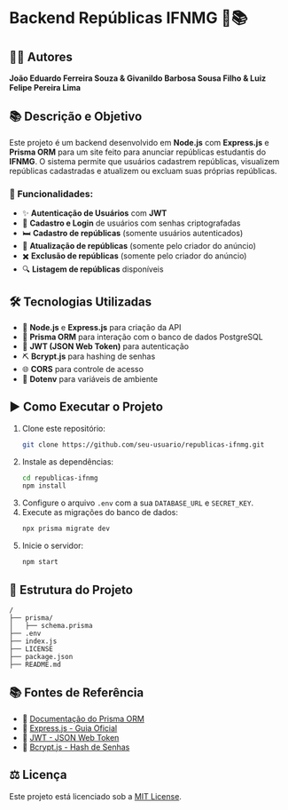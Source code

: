 # Backend Repúblicas IFNMG 🏡📚

## 👨‍🎓 Autores
**João Eduardo Ferreira Souza & Givanildo Barbosa Sousa Filho & Luiz Felipe Pereira Lima**

## 📚 Descrição e Objetivo
Este projeto é um backend desenvolvido em **Node.js** com **Express.js** e **Prisma ORM** para um site feito para anunciar repúblicas estudantis do **IFNMG**. O sistema permite que usuários cadastrem repúblicas, visualizem repúblicas cadastradas e atualizem ou excluam suas próprias repúblicas.

### 🚀 Funcionalidades:
- ✨ **Autenticação de Usuários** com **JWT**
- 👤 **Cadastro e Login** de usuários com senhas criptografadas
- 🛏️ **Cadastro de repúblicas** (somente usuários autenticados)
- 🔁 **Atualização de repúblicas** (somente pelo criador do anúncio)
- ✖️ **Exclusão de repúblicas** (somente pelo criador do anúncio)
- 🔍 **Listagem de repúblicas** disponíveis

## 🛠️ Tecnologias Utilizadas
- 📝 **Node.js** e **Express.js** para criação da API
- 🔄 **Prisma ORM** para interação com o banco de dados PostgreSQL
- 🔑 **JWT (JSON Web Token)** para autenticação
- ⛏️ **Bcrypt.js** para hashing de senhas
- 🌐 **CORS** para controle de acesso
- 📃 **Dotenv** para variáveis de ambiente

## ▶️ Como Executar o Projeto
1. Clone este repositório:
   ```bash
   git clone https://github.com/seu-usuario/republicas-ifnmg.git
   ```
2. Instale as dependências:
   ```bash
   cd republicas-ifnmg
   npm install
   ```
3. Configure o arquivo `.env` com a sua `DATABASE_URL` e `SECRET_KEY`.
4. Execute as migrações do banco de dados:
   ```bash
   npx prisma migrate dev
   ```
5. Inicie o servidor:
   ```bash
   npm start
   ```

## 💚 Estrutura do Projeto
```
/
├── prisma/
│   ├── schema.prisma
├── .env
├── index.js
├── LICENSE
├── package.json
├── README.md
```

## 📚 Fontes de Referência
- 📁 [Documentação do Prisma ORM](https://www.prisma.io/docs)
- 📁 [Express.js - Guia Oficial](https://expressjs.com/pt-br/)
- 📁 [JWT - JSON Web Token](https://jwt.io/)
- 📁 [Bcrypt.js - Hash de Senhas](https://www.npmjs.com/package/bcryptjs)

## ⚖️ Licença
Este projeto está licenciado sob a [MIT License](LICENSE).


